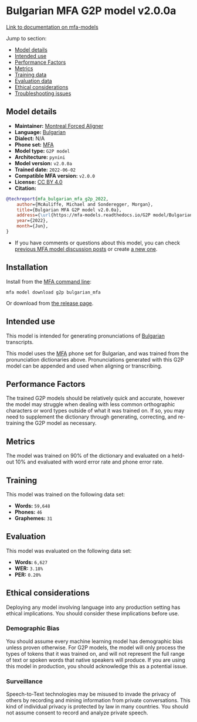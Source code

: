 
# Bulgarian MFA G2P model v2.0.0a

[Link to documentation on mfa-models](https://mfa-models.readthedocs.io/en/main/g2p/bulgarian_mfa.html)

Jump to section:

- [Model details](#model-details)
- [Intended use](#intended-use)
- [Performance Factors](#performance-factors)
- [Metrics](#metrics)
- [Training data](#training-data)
- [Evaluation data](#evaluation-data)
- [Ethical considerations](#ethical-considerations)
- [Troubleshooting issues](#troubleshooting-issues)

## Model details

- **Maintainer:** [Montreal Forced Aligner](https://montreal-forced-aligner.readthedocs.io/)
- **Language:** [Bulgarian](https://en.wikipedia.org/wiki/Bulgarian_language)
- **Dialect:** N/A
- **Phone set:** [MFA](https://mfa-models.readthedocs.io/en/refactor/mfa_phone_set.html#bulgarian)
- **Model type:** `G2P model`
- **Architecture:** `pynini`
- **Model version:** `v2.0.0a`
- **Trained date:** `2022-06-02`
- **Compatible MFA version:** `v2.0.0`
- **License:** [CC BY 4.0](https://github.com/MontrealCorpusTools/mfa-models/tree/main/g2p/bulgarian/mfa/v2.0.0a/LICENSE)
- **Citation:**

```bibtex
@techreport{mfa_bulgarian_mfa_g2p_2022,
	author={McAuliffe, Michael and Sonderegger, Morgan},
	title={Bulgarian MFA G2P model v2.0.0a},
	address={\url{https://mfa-models.readthedocs.io/G2P model/Bulgarian/Bulgarian MFA G2P model v2_0_0a.html}},
	year={2022},
	month={Jun},
}
```

- If you have comments or questions about this model, you can check [previous MFA model discussion posts](https://github.com/MontrealCorpusTools/mfa-models/discussions?discussions_q=Bulgarian+MFA+G2P+model+v2.0.0a) or create [a new one](https://github.com/MontrealCorpusTools/mfa-models/discussions/new).

## Installation

Install from the [MFA command line](https://montreal-forced-aligner.readthedocs.io/en/latest/user_guide/models/index.html):

```
mfa model download g2p bulgarian_mfa
```

Or download from [the release page](https://github.com/MontrealCorpusTools/mfa-models/releases/tag/g2p-bulgarian_mfa-v2.0.0a).

## Intended use

This model is intended for generating pronunciations of [Bulgarian](https://en.wikipedia.org/wiki/Bulgarian_language) transcripts.

This model uses the [MFA](https://mfa-models.readthedocs.io/en/refactor/mfa_phone_set.html#bulgarian) phone set for Bulgarian, and was trained from the pronunciation dictionaries above. Pronunciations generated with this G2P model can be appended and used when aligning or transcribing.

## Performance Factors

The trained G2P models should be relatively quick and accurate, however the model may struggle when dealing with less common orthographic characters or word types outside of what it was trained on. If so, you may need to supplement the dictionary through generating, correcting, and re-training the G2P model as necessary.

## Metrics

The model was trained on 90% of the dictionary and evaluated on a held-out 10% and evaluated with word error rate and phone error rate.

## Training

This model was trained on the following data set:


* **Words:** `59,648`
* **Phones:** `46`
* **Graphemes:** `31`

## Evaluation

This model was evaluated on the following data set:


* **Words:** `6,627`
* **WER:** `3.18%`
* **PER:** `0.20%`

## Ethical considerations

Deploying any model involving language into any production setting has ethical implications. You should consider these implications before use.

### Demographic Bias

You should assume every machine learning model has demographic bias unless proven otherwise. For G2P models, the model will only process the types of tokens that it was trained on, and will not represent the full range of text or spoken words that native speakers will produce. If you are using this model in production, you should acknowledge this as a potential issue.

### Surveillance

Speech-to-Text technologies may be misused to invade the privacy of others by recording and mining information from private conversations. This kind of individual privacy is protected by law in many countries. You should not assume consent to record and analyze private speech.
